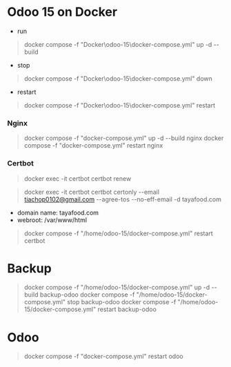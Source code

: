 # Odoo 15 on Docker

- run
> docker compose -f "Docker\odoo-15\docker-compose.yml" up -d --build 

- stop
> docker compose -f "Docker\odoo-15\docker-compose.yml" down 

- restart
> docker compose -f "Docker\odoo-15\docker-compose.yml" restart 



### Nginx
> docker compose  -f "docker-compose.yml" up -d --build nginx
> docker compose  -f "docker-compose.yml" restart nginx

### Certbot
> docker exec -it certbot certbot renew

> docker exec -it certbot certbot certonly --email tiachop0102@gmail.com --agree-tos --no-eff-email -d tayafood.com

- domain name: tayafood.com
- webroot: /var/www/html

> docker compose  -f "/home/odoo-15/docker-compose.yml" restart certbot

# Backup 
> docker compose  -f "/home/odoo-15/docker-compose.yml" up -d --build backup-odoo
> docker compose  -f "/home/odoo-15/docker-compose.yml" stop backup-odoo
> docker compose  -f "/home/odoo-15/docker-compose.yml" restart backup-odoo

# Odoo
> docker compose  -f "docker-compose.yml" restart odoo 